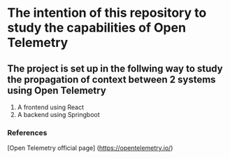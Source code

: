 # The intention of this repository to study the capabilities of Open Telemetry

## The project is set up in the follwing way to study the propagation of context between 2 systems using Open Telemetry
1. A frontend using React
2. A backend using Springboot

### References
[Open Telemetry official page] (https://opentelemetry.io/)